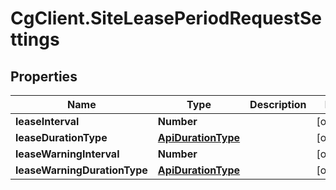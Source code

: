# CgClient.SiteLeasePeriodRequestSettings

## Properties

Name | Type | Description | Notes
------------ | ------------- | ------------- | -------------
**leaseInterval** | **Number** |  | [optional] 
**leaseDurationType** | [**ApiDurationType**](ApiDurationType.md) |  | [optional] 
**leaseWarningInterval** | **Number** |  | [optional] 
**leaseWarningDurationType** | [**ApiDurationType**](ApiDurationType.md) |  | [optional] 


